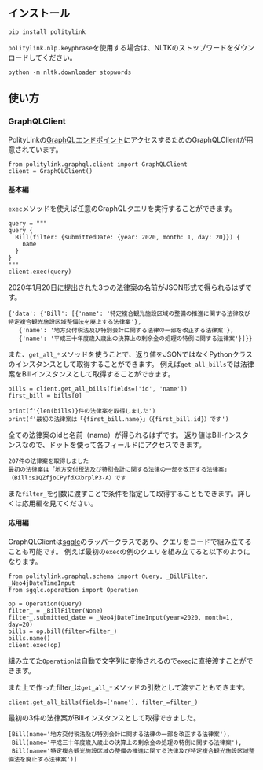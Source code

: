 ## インストール
```
pip install politylink
```
`politylink.nlp.keyphrase`を使用する場合は、NLTKのストップワードをダウンロードしてください。
```
python -m nltk.downloader stopwords
```
## 使い方

### GraphQLClient

PolityLinkの[GraphQLエンドポイント](https://graphql.politylink.jp/)にアクセスするためのGraphQLClientが用意されています。
```
from politylink.graphql.client import GraphQLClient
client = GraphQLClient()
```

#### 基本編

`exec`メソッドを使えば任意のGraphQLクエリを実行することができます。
```
query = """
query {
  Bill(filter: {submittedDate: {year: 2020, month: 1, day: 20}}) {
    name
  }
}
"""
client.exec(query)
```
2020年1月20日に提出された3つの法律案の名前がJSON形式で得られるはずです。
```
{'data': {'Bill': [{'name': '特定複合観光施設区域の整備の推進に関する法律及び特定複合観光施設区域整備法を廃止する法律案'},
   {'name': '地方交付税法及び特別会計に関する法律の一部を改正する法律案'},
   {'name': '平成三十年度歳入歳出の決算上の剰余金の処理の特例に関する法律案'}]}}
```

また、`get_all_*`メソッドを使うことで、返り値をJSONではなくPythonクラスのインスタンスとして取得することができます。
例えば`get_all_bills`では法律案をBillインスタンスとして取得することができます。

```
bills = client.get_all_bills(fields=['id', 'name'])
first_bill = bills[0]

print(f'{len(bills)}件の法律案を取得しました')
print(f'最初の法律案は「{first_bill.name}」（{first_bill.id}）です')
```

全ての法律案のidと名前（name）が得られるはずです。
返り値はBillインスタンスなので、ドットを使って各フィールドにアクセスできます。
```
207件の法律案を取得しました
最初の法律案は「地方交付税法及び特別会計に関する法律の一部を改正する法律案」（Bill:s1QZfjoCPyfdXXbrplP3-A）です
```

また`filter_`を引数に渡すことで条件を指定して取得することもできます。詳しくは応用編を見てください。


#### 応用編

GraphQLClientは[sgqlc](https://github.com/profusion/sgqlc)のラッパークラスであり、クエリをコードで組み立てることも可能です。
例えば最初の`exec`の例のクエリを組み立てると以下のようになります。

```
from politylink.graphql.schema import Query, _BillFilter, _Neo4jDateTimeInput
from sgqlc.operation import Operation

op = Operation(Query)
filter_ = _BillFilter(None)
filter_.submitted_date = _Neo4jDateTimeInput(year=2020, month=1, day=20)
bills = op.bill(filter=filter_)
bills.name()
client.exec(op)
```

組み立てた`Operation`は自動で文字列に変換されるので`exec`に直接渡すことができます。

また上で作ったfilter_は`get_all_*`メソッドの引数として渡すこともできます。
```
client.get_all_bills(fields=['name'], filter_=filter_)
```

最初の3件の法律案がBillインスタンスとして取得できました。
```
[Bill(name='地方交付税法及び特別会計に関する法律の一部を改正する法律案'),
 Bill(name='平成三十年度歳入歳出の決算上の剰余金の処理の特例に関する法律案'),
 Bill(name='特定複合観光施設区域の整備の推進に関する法律及び特定複合観光施設区域整備法を廃止する法律案')]
```
